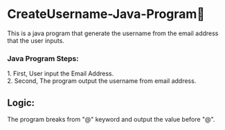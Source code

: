# CreateUsername-Java-Program💢

This is a java program that generate the username from the email address that the user inputs.

<h3>Java Program Steps: </h3>
 1. First,  User input the Email Address. <br>
 2. Second, The program output the username from email address.

<h2>Logic: </h2>
The program breaks from "@" keyword and output the value before "@".

